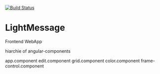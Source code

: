[![Build Status](https://travis-ci.org/ReneCode/LightMessage.svg?branch=master)](https://travis-ci.org/ReneCode/LightMessage)

# LightMessage

Frontend WebApp


hiarchie of angular-components

app.component 
    edit.component
        grid.component
        color.component
        frame-control.component

